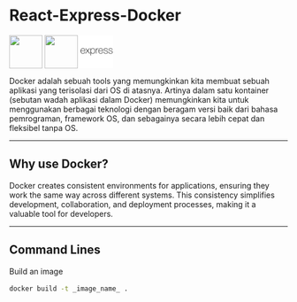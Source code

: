 # React-Express-Docker
<div sty;e="display: flex; flex-direction: row;">
    <img src="https://img.icons8.com/color/60/docker.png" width="60" height="60" style="vertical-align:middle"> 
    <img src="https://img.icons8.com/color/48/react-native.png" width="60" height="60" style="vertical-align:middle">
    <img src="https://github.com/devicons/devicon/blob/master/icons/express/express-original-wordmark.svg" width="60" height="60" style="vertical-align:middle">
</div>

Docker adalah sebuah tools yang memungkinkan kita membuat sebuah aplikasi yang terisolasi dari OS di atasnya. Artinya dalam satu kontainer (sebutan wadah aplikasi dalam Docker) memungkinkan kita untuk menggunakan berbagai teknologi dengan beragam versi baik dari bahasa pemrograman, framework OS, dan sebagainya secara lebih cepat dan fleksibel tanpa OS.

---

## Why use Docker?
Docker creates consistent environments for applications, ensuring they work the same way across different systems. This consistency simplifies development, collaboration, and deployment processes, making it a valuable tool for developers.

---

## Command Lines

Build an image

```bash
docker build -t _image_name_ .
